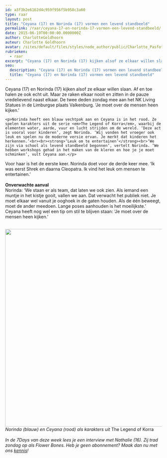 ```yaml
---
id: a3f3b2e6162d4c959f956f5b958c3a60
type: raar
layout: post
title: "Ceyana (17) en Norinda (17) vormen een levend standbeeld"
permalink: /raar/ceyana-17-en-norinda-17-vormen-een-levend-standbeeld/
date: 2015-06-19T00:00:00.0000000Z
author: CharlotteGoldhoorn
auteur: Charlotte Goldhoorn
avatar: /sites/default/files/styles/node_author/public/Charlotte_PasfotoDSC01555%20EXTRA.jpg?itok=Uh1_j08g
rubrieken:
  - raar
excerpt: "Ceyana (17) en Norinda (17) kijken alsof ze elkaar willen slaan. Af en toe halen ze ook echt uit. Maar ze raken elkaar nooit en zitten in de pauze vredelievend naast elkaar. De twee deden zondag mee aan het NK Living Statues in de Limburgse plaats Valkenburg. ‘Je moet over de mensen heen kijken.’  "
seo:
  description: "Ceyana (17) en Norinda (17) vormen een levend standbeeld"
  title: "Ceyana (17) en Norinda (17) vormen een levend standbeeld"
---
```

Ceyana (17) en Norinda (17) kijken alsof ze elkaar willen slaan. Af en toe halen ze ook echt uit. Maar ze raken elkaar nooit en zitten in de pauze vredelievend naast elkaar. De twee deden zondag mee aan het NK Living Statues in de Limburgse plaats Valkenburg. ‘Je moet over de mensen heen kijken.’  

    <p>Norinda heeft een blauw vechtpak aan en Ceyana is in het rood. Ze spelen karakters uit de serie <em>The Legend of Korra</em>, waarbij de elementen water, aarde, vuur en lucht strijden om de wereld. ‘Deze act is vooral voor kinderen’, zegt Norinda. ‘Wij vonden het vroeger ook leuk en spelen nu de moderne versie ervan. Je merkt dat kinderen het herkennen.’<br><br><strong>‘Leuk om te entertainen’</strong><br>‘We zijn via school als levend standbeeld begonnen’, vertelt Norinda. ‘We hebben workshops gehad in het maken van de kleren en hoe je je moet schminken’, vult Ceyana aan.</p>
<p>Voor haar is het de eerste keer. Norinda doet voor de derde keer mee. ‘Ik was eerst Shrek en daarna Cleopatra. Ik vind het leuk om mensen te entertainen.’<br><br><strong>Onverwachte aanval</strong><br>Norinda: ‘We staan er als team, dat laten we ook zien. Als iemand een muntje in het kistje gooit, vallen we aan. Dat verwacht het publiek niet. Je moet elkaar wel vanuit je ooghoek in de gaten houden. Als de één beweegt, moet de ander meedoen. Lange poses aanhouden is het moeilijkste.’ Ceyana heeft nog wel een tip om stil te blijven staan: ‘Je moet over de mensen heen kijken.’<br><br><div class="media media-element-container media-default"><div id="file-4311" class="file file-image file-image-jpeg">

        
  
  <div class="content">
    <img title="Foto Charlotte Goldhoorn" height="633" width="850" class="media-element file-default" src="/sites/default/files/Legend%20of%20Korra%202.jpg" alt="">  </div>

  
</div>
</div><em>Norinda (blauw) en Ceyana (rood) als karakters uit </em>The Legend of Korra<br><br><em>In de 7Days van deze week lees je een interview met Nathalie (16). Zij trad zondag op als Flower Bones. Heb je geen abonnement? Maak dan nu met ons <a href="https://abonneren.sevendays.nl/abonneren/abonnementen/al/kennismaken2/" target="_blank">kennis</a>!</em>  
